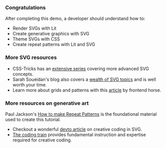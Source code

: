 ### Congratulations

After completing this demo, a developer should understand how to:

- Render SVGs with Lit
- Create generative graphics with SVG
- Theme SVGs with CSS
- Create repeat patterns with Lit and SVG

### More SVG resources

- CSS-Tricks has an [extensive series](https://css-tricks.com/lodge/svg/) covering more advanced SVG concepts.
- Sarah Soueidan's blog also covers a [wealth of SVG topics](https://www.sarasoueidan.com/tags/svg/)
and is well worth your time.
- Learn more about grids and patterns with this [article](https://frontend.horse/articles/generative-grids/)
by frontend horse.

### More resources on generative art 

Paul Jackson's [How to make Repeat Patterns](https://www.laurenceking.com/products/how-to-make-repeat-patterns)
is the foundational material used to create this tutorial.

- Checkout a wonderful [devto article](https://dev.to/georgedoescode/a-generative-svg-starter-kit-5cm1)
on creative coding in SVG.
- [The coding train](https://thecodingtrain.com/) provides fundamental
instruction and expertise required for creative coding.